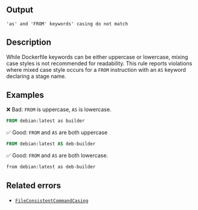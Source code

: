 ## Output

```text
'as' and 'FROM' keywords' casing do not match
```

## Description

While Dockerfile keywords can be either uppercase or lowercase, mixing case
styles is not recommended for readability. This rule reports violations where
mixed case style occurs for a `FROM` instruction with an `AS` keyword declaring
a stage name.

## Examples

❌ Bad: `FROM` is uppercase, `AS` is lowercase.

```dockerfile
FROM debian:latest as builder
```

✅ Good: `FROM` and `AS` are both uppercase

```dockerfile
FROM debian:latest AS deb-builder
```

✅ Good: `FROM` and `AS` are both lowercase.

```dockerfile
from debian:latest as deb-builder
```

## Related errors

- [`FileConsistentCommandCasing`](./file-consistent-command-casing.md)
